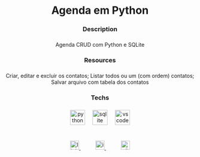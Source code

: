 <h1 align="center">Agenda em Python</h1>

###

<h3 align="center">Description</h3>

###

<p align="center">Agenda CRUD com Python e SQLite</p>

###

<h3 align="center">Resources</h3>

###

<p align="center">Criar, editar e excluir os contatos; Listar todos ou um (com ordem) contatos; Salvar arquivo com tabela dos contatos</p>

###

<h3 align="center">Techs</h3>

###

<div align="center">
  <img src="https://skillicons.dev/icons?i=python" height="40" alt="python logo"  />
  <img width="12" />
  <img src="https://skillicons.dev/icons?i=sqlite" height="40" alt="sqlite logo"  />
  <img width="12" />
  <img src="https://skillicons.dev/icons?i=vscode" height="40" alt="vscode logo"  />
</div>

###

<h1 align="left"></h1>

###

<div align="center">
    <span width="72">
        <a href="https://linkedin/in/jpmoncao" target="_blank">
            <img src="https://img.shields.io/badge/LinkedIn-0A66C2?logo=linkedin&logoColor=white&style=for-the-badge" height="24" alt="linkedin logo"  />
        </a>
    </span>
    <img width="36" />
    <span width="72">
        <a href="https://instagram.com/jpmoncao" target="_blank">
            <img src="https://img.shields.io/badge/Instagram-E4405F?logo=instagram&logoColor=white&style=for-the-badge" height="24" alt="instagram logo"  />
        </a>
    </span>
    <img width="36" />
    <span width="72">
        <a href="https://github.com/jpmoncao" target="_blank">
            <img src="https://img.shields.io/badge/GitHub-181717?logo=github&logoColor=white&style=for-the-badge" height="24" alt="github logo"  />
        </a>
    </span>
</div>

###
